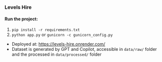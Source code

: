 ### Levels Hire

#### Run the project:
1. `pip install -r requirements.txt`
2. `python app.py` or `gunicorn -c gunicorn_config.py`

- Deployed at: https://levels-hire.onrender.com/
- Dataset is generated by GPT and Copilot, accessible in `data/raw/` folder and the processed in `data/processed/` folder